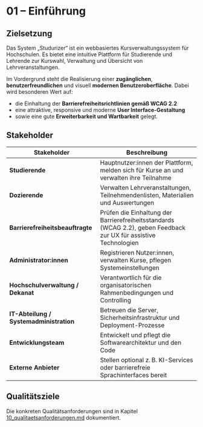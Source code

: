# 01 – Einführung

## Zielsetzung

Das System „Studurizer“ ist ein webbasiertes Kursverwaltungssystem für Hochschulen. Es bietet eine intuitive Plattform für Studierende und Lehrende zur Kurswahl, Verwaltung und Übersicht von Lehrveranstaltungen. 

Im Vordergrund steht die Realisierung einer **zugänglichen**, **benutzerfreundlichen** und visuell **modernen Benutzeroberfläche**. Dabei wird besonderen Wert auf:
- die Einhaltung der **Barrierefreiheitsrichtlinien gemäß WCAG 2.2**
- eine attraktive, responsive und moderne **User Interface-Gestaltung**
- sowie eine gute **Erweiterbarkeit und Wartbarkeit** gelegt.

## Stakeholder

| Stakeholder                       | Beschreibung |
|----------------------------------|--------------|
| **Studierende**                  | Hauptnutzer:innen der Plattform, melden sich für Kurse an und verwalten ihre Teilnahme |
| **Dozierende**                   | Verwalten Lehrveranstaltungen, Teilnehmendenlisten, Materialien und Auswertungen |
| **Barrierefreiheitsbeauftragte** | Prüfen die Einhaltung der Barrierefreiheitsstandards (WCAG 2.2), geben Feedback zur UX für assistive Technologien |
| **Administrator:innen**          | Registrieren Nutzer:innen, verwalten Kurse, pflegen Systemeinstellungen |
| **Hochschulverwaltung / Dekanat**| Verantwortlich für die organisatorischen Rahmenbedingungen und Controlling |
| **IT-Abteilung / Systemadministration** | Betreuen die Server, Sicherheitsinfrastruktur und Deployment-Prozesse |
| **Entwicklungsteam**             | Entwickelt und pflegt die Softwarearchitektur und den Code |
| **Externe Anbieter**             | Stellen optional z. B. KI-Services oder barrierefreie Sprachinterfaces bereit |

## Qualitätsziele

Die konkreten Qualitätsanforderungen sind in Kapitel [10_qualitaetsanforderungen.md](10_qualitaetsanforderungen.md) dokumentiert.